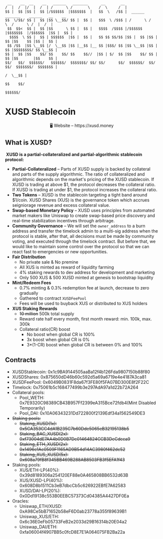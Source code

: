```
 __    __  __    __   ______   _______      __       __                                         
/  |  /  |/  |  /  | /      \ /       \    /  \     /  |                                        
$$ |  $$ |$$ |  $$ |/$$$$$$  |$$$$$$$  |   $$  \   /$$ |  ______   _______    ______   __    __ 
$$  \/$$/ $$ |  $$ |$$ \__$$/ $$ |  $$ |   $$$  \ /$$$ | /      \ /       \  /      \ /  |  /  |
 $$  $$<  $$ |  $$ |$$      \ $$ |  $$ |   $$$$  /$$$$ |/$$$$$$  |$$$$$$$  |/$$$$$$  |$$ |  $$ |
  $$$$  \ $$ |  $$ | $$$$$$  |$$ |  $$ |   $$ $$ $$/$$ |$$ |  $$ |$$ |  $$ |$$    $$ |$$ |  $$ |
 $$ /$$  |$$ \__$$ |/  \__$$ |$$ |__$$ |__ $$ |$$$/ $$ |$$ \__$$ |$$ |  $$ |$$$$$$$$/ $$ \__$$ |
$$ |  $$ |$$    $$/ $$    $$/ $$    $$//  |$$ | $/  $$ |$$    $$/ $$ |  $$ |$$       |$$    $$ |
$$/   $$/  $$$$$$/   $$$$$$/  $$$$$$$/ $$/ $$/      $$/  $$$$$$/  $$/   $$/  $$$$$$$/  $$$$$$$ |
                                                                                      /  \__$$ |
                                                                                      $$    $$/ 
                                                                                       $$$$$$/  
```





# XUSD Stablecoin

<p align="center">
🖥 Website – https://xusd.money
</p>


## What is XUSD?
<b> XUSD is a partial-collateralized and partial-algorithmic stablecoin protocol: </b>

  * <b>Partial-Collateralized</b> – Parts of XUSD supply is backed by collateral and parts of the supply algorithmic. The ratio of collateralized and algorithmic depends on the market's pricing of the XUSD stablecoin. If XUSD is trading at above $1, the protocol decreases the collateral ratio. If XUSD is trading at under $1, the protocol increases the collateral ratio. 
  * <b>Two Tokens</b> – XUSD is the stablecoin targeting a tight band around $1/coin. XUSD Shares (XUS) is the governance token which accrues seigniorage revenue and excess collateral value.
  * <b>Swap-based Monetary Policy</b> – XUSD uses principles from automated market makers like Uniswap to create swap-based price discovery and real-time stabilization incentives through arbitrage.
  * <b>Community Governance</b> – We will set the `owner_address` to a burn address and transfer the timelock admin to a multi-sig address when the protocol is stable, after that, all decisions must be made by community voting, and executed through the timelock contract. But before that, we would like to maintain some control over the protocol so that we can react fast to emergencies or new opportunities.
  * <b>Fair Distribution</b> 
      * No private sale & No premine
      * All XUS is minted as reward of liquidity farming
      * 4% staking rewards to dev address for development and marketing
      * Only 500 XUS & 500 XUSD minted at genesis to bootstrap liquidity
  * <b>Mint/Redeem Fees</b> 
      * 0.7% minting & 0.3% redemption fee at launch, decrease to zero gradually
      * Gathered to contract `XUSDFeePool`
      * Fees will be used to buyback XUS or distributed to XUS holders
  * <b>XUS Staking Rewards</b> 
      * ~~10 million~~ 500k total supply
      * Reward rate half every month, first month reward: min. 100k, max. 300k
      * Collateral ratio(CR) boost
          * No boost when global CR is 100%
          * 3x boost when global CR is 0%
          * 3*(1-CR) boost when global CR is between 0% and 100%

## Contracts

* XUSDStablecoin: 0x1c9BA9144505aaBa12f4b126Fda9807150b88f80
* XUSDShares: 0x875650dD46b60c592d5a69a6719e4e4187A3ca81
* XUSDFeePool: 0x6049B0831F8da67f3FE80f5FA07BD300E8f2F22C
* Timelock: 0x75061b5c168477499b3e297AdA97a1d22b72A264
* Collateral pools:
  * Pool_WETH: 0x7E9320C98389CB43B957Ff2399eA315Bce72fdb4(Mint Disabled Temporarily)
  * Pool_DAI: 0x10A06343231Dd722800f2139Edf34a1562549DE3
* ~~Staking pools:~~
  * ~~Staking_XUSD(1x): 0x5CA353CC4dA1B235C7b60Dde5065eB32195138b5~~
  * ~~Staking_BAC_XUSD(2x): 0xf73004dE7AA4b0D0B7Dc01464824CCB3DeCdcca9~~
  * ~~Staking_ETH_XUSD(2x): 0x1496e1Ac0509F1165AD9B54d14AC3980f462dc52~~
  * ~~Staking_XUS_XUSD(5x): 0x608a79fB8f345BB469B288AB8503FB3f5EFA1f43~~
* Staking pools:
  * XUS/ETH-LP(40%): 0x39d8189306a254120EF88e0A465808BB6532d63B
  * XUS/XUSD-LP(40%): 0x608D8b1511Cb3eB7dbcCb5c626922EBfE7A62583
  * XUSD/DAI-LP(20%): 0x0Dd19138c553B0EEBC57373Cd04385A4427DF0Ea
* Oracles:
  * Uniswap_ETH/XUSD: 0xA98Ce5bB71652b58eF6D0ab23778a355f89639B1
  * Uniswap_XUS/ETH: 0x6c36E0eFb05733FeB2e2033d29B16314b20E04a2
  * Uniswap_DAI/ETH: 0xfa06004f4907BB5c0fcD8E7E1A064075FB2Ba22a